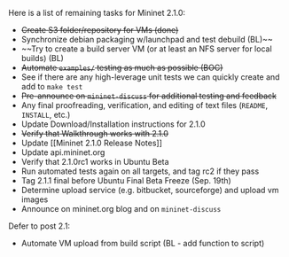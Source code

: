 Here is a list of remaining tasks for Mininet 2.1.0:

* ~~Create S3 folder/repository for VMs (done)~~
* Synchronize debian packaging w/launchpad and test debuild (BL)~~
* ~~Try to create a build server VM (or at least an NFS server for local builds) (BL)
* ~~Automate `examples/` testing as much as possible (BOC)~~
* See if there are any high-leverage unit tests we can quickly create and add to `make test`
* ~~Pre-announce on `mininet-discuss` for additional testing and feedback~~
* Any final proofreading, verification, and editing of text files (`README`, `INSTALL`, etc.)
* Update Download/Installation instructions for 2.1.0
* ~~Verify that Walkthrough works with 2.1.0~~
* Update [[Mininet 2.1.0 Release Notes]]
* Update api.mininet.org
* Verify that 2.1.0rc1 works in Ubuntu Beta
* Run automated tests again on all targets, and tag rc2 if they pass
* Tag 2.1.1 final before Ubuntu Final Beta Freeze (Sep. 19th)
* Determine upload service (e.g. bitbucket, sourceforge) and upload vm images
* Announce on mininet.org blog and on `mininet-discuss`


Defer to post 2.1:

* Automate VM upload from build script (BL - add function to script)
